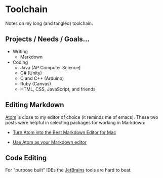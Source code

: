 # Toolchain

Notes on my long (and tangled) toolchain.

## Projects / Needs / Goals…

* Writing
    * Markdown
* Coding
    * Java (AP Computer Science)
    * C# (Unity)
    * C and C++ (Arduino)
    * Ruby (Canvas)
    * HTML, CSS, JavaScript, and friends

## Editing Markdown

[Atom][] is close to my editor of choice (it reminds me of emacs). These two posts were helpful in selecting packages for working in Markdown:

* [Turn Atom into the Best Markdown Editor for Mac][bd5237b3]
* [Use Atom as your Markdown editor][a2abaecd]

  [atom]: <https://atom.io>
  [bd5237b3]: https://www.news47ell.com/how-to/atom-best-markdown-editor-mac/ "1"
  [a2abaecd]: https://discountry.github.io/2017/02/15/use-atom-as-your-markdown-editor/ "2"

## Code Editing

For "purpose built" IDEs the [JetBrains][1a422cf3] tools are hard to beat.

  [1a422cf3]: https://jetbrains.com "jetbrains"
